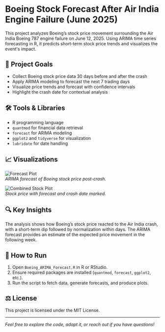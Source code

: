 # Boeing Stock Forecast After Air India Engine Failure (June 2025)

This project analyzes Boeing’s stock price movement surrounding the Air India Boeing 787 engine failure on June 12, 2025. Using ARIMA time series forecasting in R, it predicts short-term stock price trends and visualizes the event's impact.

## 🚀 Project Goals
- Collect Boeing stock price data 30 days before and after the crash  
- Apply ARIMA modeling to forecast the next 7 trading days  
- Visualize price trends and forecast with confidence intervals  
- Highlight the crash date for contextual analysis  

## 🛠 Tools & Libraries
- R programming language  
- `quantmod` for financial data retrieval  
- `forecast` for ARIMA modeling  
- `ggplot2` and `tidyverse` for visualization  
- `lubridate` for date handling  

## 📈 Visualizations
![Forecast Plot](forecast_plot.png)  
*ARIMA forecast of Boeing stock price post-crash.*

![Combined Stock Plot](combined_stock_plot.png)  
*Stock price with forecast and crash date marked.*

## 🔍 Key Insights
The analysis shows how Boeing’s stock price reacted to the Air India crash, with a short-term dip followed by normalization within days. The ARIMA forecast provides an estimate of the expected price movement in the following week.

## 📂 How to Run
1. Open `Boeing_ARIMA_Forecast.R` in R or RStudio.  
2. Ensure required packages are installed (`quantmod`, `forecast`, `ggplot2`, etc.).  
3. Run the script to fetch data, generate forecasts, and produce plots.

## ⚖️ License
This project is licensed under the MIT License.

---

*Feel free to explore the code, adapt it, or reach out if you have questions!*

